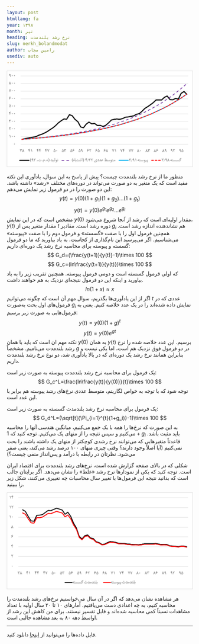 ```yaml
---
layout: post
htmllang: fa
year: ۱۳۹۸
month: تیر
heading: ‌نرخ رشد بلندمدت
slug: nerkh_bolandmodat
author: رامین مجاب
usediv: auto
---
```


![fig](/assets/imgs/outputgrowth.png)


منظور ما از نرخ رشد بلندمدت چیست؟ پیش از پاسخ به این سوال، یادآوری این نکته مفید است که یک متغیر به دو صورت می‌تواند در دوره‌های مختلف «رشد» داشته باشد. این دو صورت را در دو فرمول زیر نمایش می‌دهم:
$$
y(t)=y(0) (1+g_1)(1+g_2)\ldots (1+g_t)
$$
$$
y(t)=y(0)e^{g_1}e^{g_2}\ldots e^{g_t}
$$
مشخص است که در این نمایش $y(0)$ مقدار اولیه‌ای است که رشد از آنجا شروع می‌شود، $y(t)$ مقدار متغیر پس از $t$ دوره رشد است. مقادیر $g_i$ هم نشاندهنده اندازه رشد است. همچنین فرمول اول را با صفت «گسسته» و فرمول دوم را با صفت «پیوسته» می‌شناسیم. اگر می‌پرسید این نام‌گذاری از کجاست، به یاد بیاورید که ما دو فرمول گسسته و پیوسته برای محاسبه نرخ رشد یک دوره‌ای داریم:
$$
G_d=(\frac{y(t+1)}{y(t)}-1)\times 100
$$
$$
G_c=(ln\frac{y(t+1)}{y(t)})\times 100
$$
که اولی فرمول گسسته است و دومی فرمول پیوسته. همچنین تقریب زیر را به یاد بیاورید و اینکه این دو فرمول نتیجه‌ای نزدیک به هم خواهند داشت.
$$
ln(1+x)\approx x
$$
اگر از این یادآوری‌ها بگذریم، سوال مهم آن است که چگونه می‌توانیم $t$ عددی که در فرمول‌های اول بحث به‌صورت $g_i$ نمایش داده شده‌اند را در یک عدد خلاصه کنیم. یعنی به فرمول‌هایی به صورت زیر برسیم:
$$
y(t)=y(0)(1+g)^{t}
$$
$$
y(t)=y(0) e^{gt}
$$
نکته مهم ان است که باید  با همان $y(0)$ به همان $y(t)$ برسیم. این عدد خلاصه شده را نرخ رشد بلندمدت می‌نامیم. مشخصاً $g$ در دو فرمول فوق نزدیک هم است، اما یکی نیست و بنابراین همانند نرخ رشد یک دوره‌ای که در بالا یادآوری شد، دو نوع نرخ رشد بلندمدت داریم.

یک فرمول برای محاسبه نرخ رشد بلندمدت پیوسته به صورت زیر است:
$$
G_c^L=\frac{ln\frac{y(t)}{y(0)}}{t}\times 100
$$ 
توجه شود که با توجه به خواص لگاریتم، متوسط عددی نرخ‌های رشد پیوسته هم برابر با این عدد است.

یک فرمول برای محاسبه نرخ رشد بلندمدت گسسته به صورت زیر است:
$$
G_d^L=(\sqrt[t]{\Pi_{i=1}^{t}(1+g_i)}-1)\times 100
$$
به این صورت که نرخ‌ها را همه با یک جمع می‌کنیم، میانگین هندسی آنها را محاسبه می‌کنیم و سپس نتیجه را از منهای یک می‌کنیم. توجه کنید که $1+g_i$ باید مثبت باشد. قاعدتاً متغیرهایی که می‌توانند نرخ رشدی کوچکتر از منهای یک داشته باشند را بحث نمی‌کنیم (آیا اصلاً وجود دارند؟ وقتی چیزی منهای ۱۰۰ درصد رشد می‌کند، یعنی صفر می‌شود. نظرتان در رابطه با درآمد و پس‌انداز منفی چیست؟)

شکلی که در بالای صفحه گزارش شده است، نرخ‌های رشد بلندمدت برای اقتصاد ایران است. توجه کنید که یکی از نمودارها نرخ رشد «غلط» را نشان می‌دهد. اگر برایتان جالب است  که بدانید نتیجه این فرمول‌ها با تغییر سال محاسبات چه تغییری می‌کنند، شکل زیر را ببینید. 

![fig](/assets/imgs/outputgrowthtrend.png)

هر مشاهده نشان می‌دهد که اگر در آن سال می‌خواستیم نرخ‌های رشد بلندمدت را محاسبه کنیم، به چه اعدادی دست می‌یافتیم. آمارهای ۱۰ تا ۲۰ سال اولیه با تعداد مشاهدات نسبتاً کمی محاسبه شده‌اند و قابل تفسیر نیستند. برای من کاهش این رشد از اواسط دهه ۸۰ به بعد مشاهده جالبی است.

---
فایل داده‌ها را می‌توانید از [اینجا](/assets/data/longrunoutputgrowth.xlsx) دانلود کنید.


 





